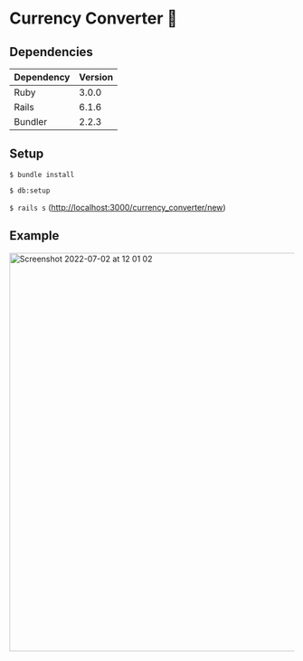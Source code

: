 # Currency Converter :currency_exchange:


## Dependencies

|  Dependency | Version |
| ------------ | ------------ |
|  Ruby | 3.0.0  |
|  Rails | 6.1.6  |
| Bundler |2.2.3|


## Setup

`$ bundle install`

`$ db:setup`

`$ rails s` ([http://localhost:3000/currency_converter/new](http://localhost:3000/currency_converter/new))

## Example

<img width="705" alt="Screenshot 2022-07-02 at 12 01 02" src="https://user-images.githubusercontent.com/20913661/176995872-56203c74-2c85-436f-a1d1-712f96f08c79.png">
